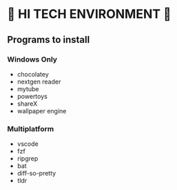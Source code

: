 # 👾 HI TECH ENVIRONMENT 👾
## Programs to install
### Windows Only
- chocolatey
- nextgen reader
- mytube
- powertoys
- shareX
- wallpaper engine

### Multiplatform
- vscode
- fzf
- ripgrep
- bat
- diff-so-pretty
- tldr